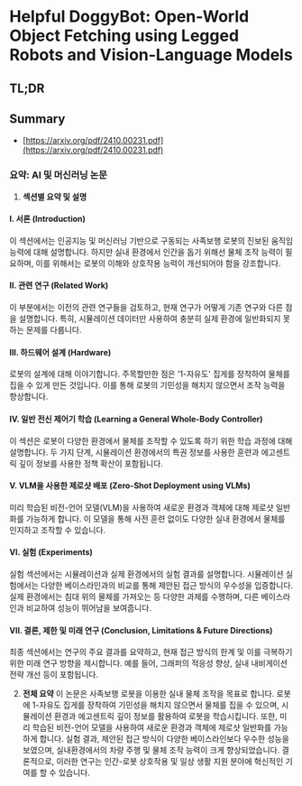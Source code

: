 # Helpful DoggyBot: Open-World Object Fetching using Legged Robots and Vision-Language Models
## TL;DR
## Summary
- [https://arxiv.org/pdf/2410.00231.pdf](https://arxiv.org/pdf/2410.00231.pdf)

### 요약: AI 및 머신러닝 논문

1. **섹션별 요약 및 설명**

#### I. 서론 (Introduction)
이 섹션에서는 인공지능 및 머신러닝 기반으로 구동되는 사족보행 로봇의 진보된 움직임 능력에 대해 설명합니다. 하지만 실내 환경에서 인간을 돕기 위해선 물체 조작 능력이 필요하며, 이를 위해서는 로봇의 이해와 상호작용 능력이 개선되어야 함을 강조합니다.

#### II. 관련 연구 (Related Work)
이 부분에서는 이전의 관련 연구들을 검토하고, 현재 연구가 어떻게 기존 연구와 다른 점을 설명합니다. 특히, 시뮬레이션 데이터만 사용하여 충분히 실제 환경에 일반화되지 못하는 문제를 다룹니다.

#### III. 하드웨어 설계 (Hardware)
로봇의 설계에 대해 이야기합니다. 주목할만한 점은 '1-자유도' 집게를 장착하여 물체를 집을 수 있게 만든 것입니다. 이를 통해 로봇의 기민성을 해치지 않으면서 조작 능력을 향상합니다.

#### IV. 일반 전신 제어기 학습 (Learning a General Whole-Body Controller)
이 섹션은 로봇이 다양한 환경에서 물체를 조작할 수 있도록 하기 위한 학습 과정에 대해 설명합니다. 두 가지 단계, 시뮬레이션 환경에서의 특권 정보를 사용한 훈련과 에고센트릭 깊이 정보를 사용한 정책 확산이 포함됩니다.

#### V. VLM을 사용한 제로샷 배포 (Zero-Shot Deployment using VLMs)
미리 학습된 비전-언어 모델(VLM)을 사용하여 새로운 환경과 객체에 대해 제로샷 일반화를 가능하게 합니다. 이 모델을 통해 사전 훈련 없이도 다양한 실내 환경에서 물체를 인지하고 조작할 수 있습니다.

#### VI. 실험 (Experiments)
실험 섹션에서는 시뮬레이션과 실제 환경에서의 실험 결과를 설명합니다. 시뮬레이션 실험에서는 다양한 베이스라인과의 비교를 통해 제안된 접근 방식의 우수성을 입증합니다. 실제 환경에서는 침대 위의 물체를 가져오는 등 다양한 과제를 수행하며, 다른 베이스라인과 비교하여 성능이 뛰어남을 보여줍니다.

#### VII. 결론, 제한 및 미래 연구 (Conclusion, Limitations & Future Directions)
최종 섹션에서는 연구의 주요 결과를 요약하고, 현재 접근 방식의 한계 및 이를 극복하기 위한 미래 연구 방향을 제시합니다. 예를 들어, 그래퍼의 적응성 향상, 실내 내비게이션 전략 개선 등이 포함됩니다.

2. **전체 요약**
이 논문은 사족보행 로봇을 이용한 실내 물체 조작을 목표로 합니다. 로봇에 1-자유도 집게를 장착하여 기민성을 해치지 않으면서 물체를 집을 수 있으며, 시뮬레이션 환경과 에고센트릭 깊이 정보를 활용하여 로봇을 학습시킵니다. 또한, 미리 학습된 비전-언어 모델을 사용하여 새로운 환경과 객체에 제로샷 일반화를 가능하게 합니다. 실험 결과, 제안된 접근 방식이 다양한 베이스라인보다 우수한 성능을 보였으며, 실내환경에서의 차량 주행 및 물체 조작 능력이 크게 향상되었습니다. 결론적으로, 이러한 연구는 인간-로봇 상호작용 및 일상 생활 지원 분야에 혁신적인 기여를 할 수 있습니다.